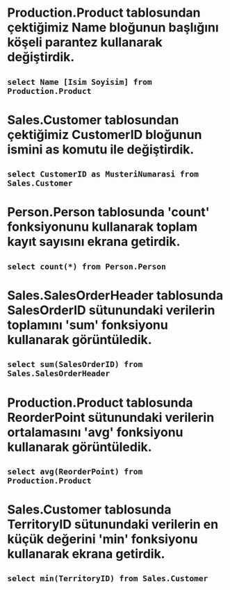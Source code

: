 # Production.Product tablosundan çektiğimiz Name bloğunun başlığını köşeli parantez kullanarak değiştirdik.

## `select Name [Isim Soyisim] from Production.Product `

# Sales.Customer tablosundan çektiğimiz CustomerID bloğunun ismini as komutu ile değiştirdik.

## `select CustomerID as MusteriNumarasi from Sales.Customer `

# Person.Person tablosunda 'count' fonksiyonunu kullanarak toplam kayıt sayısını ekrana getirdik.

## `select count(*) from Person.Person `

# Sales.SalesOrderHeader tablosunda SalesOrderID sütunundaki verilerin toplamını 'sum' fonksiyonu kullanarak görüntüledik.

## `select sum(SalesOrderID) from Sales.SalesOrderHeader `

# Production.Product tablosunda ReorderPoint sütunundaki verilerin ortalamasını 'avg' fonksiyonu kullanarak görüntüledik.

## `select avg(ReorderPoint) from Production.Product `

# Sales.Customer tablosunda TerritoryID sütunundaki verilerin en küçük değerini 'min' fonksiyonu kullanarak ekrana getirdik.

## `select min(TerritoryID) from Sales.Customer `
